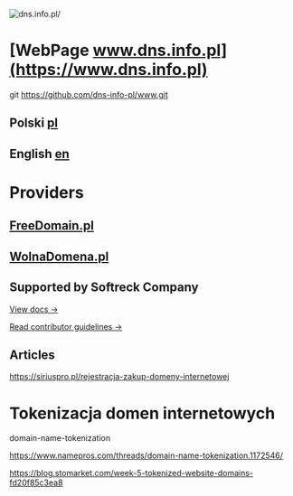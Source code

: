 ![dns.info.pl/](https://logo.dns.info.pl/1/cover.png)

# [WebPage www.dns.info.pl](https://www.dns.info.pl)

git
https://github.com/dns-info-pl/www.git

## Polski [pl](/pl)
## English [en](/en)

# Providers
## [FreeDomain.pl](https://www.freedomain.pl)
## [WolnaDomena.pl](https://www.wolnadomena.pl)


## Supported by Softreck Company

[View docs →](https://developers.softreck.com/dns.info.pl)

[Read contributor guidelines →](https://developers.softreck.com/docs-engine/contributing/content-framework)


## Articles

https://siriuspro.pl/rejestracja-zakup-domeny-internetowej


# Tokenizacja domen internetowych

domain-name-tokenization


https://www.namepros.com/threads/domain-name-tokenization.1172546/


https://blog.stomarket.com/week-5-tokenized-website-domains-fd20f85c3ea8
